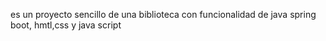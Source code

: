 es un proyecto sencillo de una biblioteca con funcionalidad de java spring boot, hmtl,css y java script 

